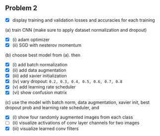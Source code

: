 ## Problem 2

- [x] display training and validation losses and accuracies for each training

(a) train CNN (make sure to apply dataset normalization and dropout)
- [x] (i) adam optimizer
- [x] (ii) SGD with nesterov momentum

(b) choose best model from (a).
then
- [x] (i) add batch normalization
- [x] (ii) add data augmentation
- [x] (iii) add xavier initialization
- [x] (iv) vary dropout: ```0.2, 0.3, 0.4, 0.5, 0.6, 0.7, 0.8```
- [x] (v) add learning rate scheduler
- [x] (vi) show confusion matrix

(c) use the model with batch norm, data augmentation, xavier init, best dropout prob and learning rate scheduler, and

- [x] (i) show four randomly augmented images from each class
- [ ] (ii) visualize activations of conv layer channels for two images
- [x] (iii) visualize learned conv filters
